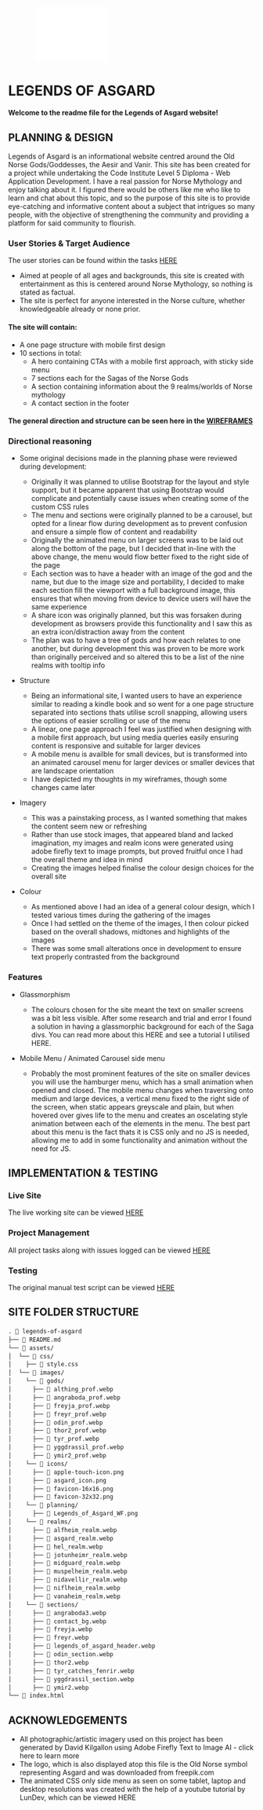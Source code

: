&nbsp;&nbsp;&nbsp;&nbsp;&nbsp;&nbsp;&nbsp;&nbsp;&nbsp;&nbsp;&nbsp;&nbsp;&nbsp; <img src="assets/images/icons/asgard_icon.png" alt="asgard icon" width="150"> 

# LEGENDS OF ASGARD
#### Welcome to the readme file for the Legends of Asgard website!

## PLANNING & DESIGN

   Legends of Asgard is an informational website centred around the Old Norse Gods/Goddesses, the Aesir and Vanir.
   This site has been created for a project while undertaking the Code Institute Level 5 Diploma - Web Application Development. 
   I have a real passion for Norse Mythology and enjoy talking about it. I figured there would be others like me
   who like to learn and chat about this topic, and so the purpose of this site is to provide eye-catching and informative content about a subject 
   that intrigues so many people, with the objective of strengthening the community and providing a platform for said community to flourish.
   
   ### User Stories & Target Audience
   The user stories can be found within the tasks [HERE](https://github.com/users/Dave-MK/projects/3)
   - Aimed at people of all ages and backgrounds, this site is created with entertainment as this is centered around Norse Mythology, so nothing is stated as factual.
   - The site is perfect for anyone interested in the Norse culture, whether knowledgeable already or none prior.

   #### The site will contain:
   - A one page structure with mobile first design
   - 10 sections in total:
       - A hero containing CTAs with a mobile first approach, with sticky side menu
       - 7 sections each for the Sagas of the Norse Gods
       - A section containing information about the 9 realms/worlds of Norse mythology
       - A contact section in the footer

#### The general direction and structure can be seen here in the [WIREFRAMES](https://github.com/Dave-MK/mp1-legends-of-asgard/blob/main/assets/images/planning/Latest-LoA-Wireframe.png)

   ### Directional reasoning
   - Some original decisions made in the planning phase were reviewed during development:
       - Originally it was planned to utilise Bootstrap for the layout and style support, but it became apparent that using Bootstrap would complicate and potentially cause issues when creating some of the custom CSS rules
       - The menu and sections were originally planned to be a carousel, but opted for a linear flow during development as to prevent confusion and ensure a simple flow of content and readability
       - Originally the animated menu on larger screens was to be laid out along the bottom of the page, but I decided that in-line with the above change, the menu would flow better fixed to the right side of the page
       - Each section was to have a header with an image of the god and the name, but due to the image size and portability, I decided to make each section fill the viewport with a full background image, this ensures that when moving from device to device users will have the same experience
       - A share icon was originally planned, but this was forsaken during development as browsers provide this functionality and I saw this as an extra icon/distraction away from the content
       - The plan was to have a tree of gods and how each relates to one another, but during development this was proven to be more work than originally perceived and so altered this to be a list of the nine realms with tooltip info

- Structure
    - Being an informational site, I wanted users to have an experience similar to reading a kindle book and so went for a one page structure separated into sections thats utilise scroll snapping, allowing users the options of easier scrolling or use of the menu
    - A linear, one page approach I feel was justified when designing with a mobile first approach, but using media queries easily ensuring content is responsive and suitable for larger devices
    - A mobile menu is availble for small devices, but is transformed into an animated carousel menu for larger devices or smaller devices that are landscape orientation
    - I have depicted my thoughts in my wireframes, though some changes came later

- Imagery
    - This was a painstaking process, as I wanted something that makes the content seem new or refreshing
    - Rather than use stock images, that appeared bland and lacked imagination, my images and realm icons were generated using adobe firefly text to image prompts, but proved fruitful once I had the overall theme and idea in mind
    - Creating the images helped finalise the colour design choices for the overall site

- Colour
    - As mentioned above I had an idea of a general colour design, which I tested various times during the gathering of the images
    - Once I had settled on the theme of the images, I then colour picked based on the overall shadows, midtones and highlights of the images
    - There was some small alterations once in development to ensure text properly contrasted from the background 

### Features

- Glassmorphism
    - The colours chosen for the site meant the text on smaller screens was a bit less visible. After some research and trial and error I found a solution in having a glassmorphic background for each of the Saga divs. You can read more about this HERE and see a tutorial I utilised HERE.

- Mobile Menu / Animated Carousel side menu
    - Probably the most prominent features of the site on smaller devices you will use the hamburger menu, which has a small animation when opened and closed. The mobile menu changes when traversing onto medium and large devices, a vertical menu fixed to the right side of the screen, when static appears greyscale and plain, but when hovered
    over gives life to the menu and creates an oscelating style animation between each of the elements in the menu. The best part about this menu is the fact thats it is CSS only and no JS is needed, allowing me to add in some functionality and animation without the need for JS.

## IMPLEMENTATION & TESTING

### Live Site
The live working site can be viewed [HERE](https://dave-mk.github.io/mp1-legends-of-asgard)

### Project Management
All project tasks along with issues logged can be viewed [HERE](https://github.com/users/Dave-MK/projects/3)

### Testing
The original manual test script can be viewed [HERE](https://github.com/Dave-MK/mp1-legends-of-asgard/blob/main/TESTING.md)

## SITE FOLDER STRUCTURE

```markdown
. 📂 legends-of-asgard
├── 📄 README.md
└── 📂 assets/
│  └── 📂 css/
│    ├── 📄 style.css
│  └── 📂 images/
│    └── 📂 gods/
│      ├── 📄 althing_prof.webp
│      ├── 📄 angraboda_prof.webp
│      ├── 📄 freyja_prof.webp
│      ├── 📄 freyr_prof.webp
│      ├── 📄 odin_prof.webp
│      ├── 📄 thor2_prof.webp
│      ├── 📄 tyr_prof.webp
│      ├── 📄 yggdrassil_prof.webp
│      ├── 📄 ymir2_prof.webp
│    └── 📂 icons/
│      ├── 📄 apple-touch-icon.png
│      ├── 📄 asgard_icon.png
│      ├── 📄 favicon-16x16.png
│      ├── 📄 favicon-32x32.png
│    └── 📂 planning/
│      ├── 📄 Legends_of_Asgard_WF.png
│    └── 📂 realms/
│      ├── 📄 alfheim_realm.webp
│      ├── 📄 asgard_realm.webp
│      ├── 📄 hel_realm.webp
│      ├── 📄 jotunheimr_realm.webp
│      ├── 📄 midguard_realm.webp
│      ├── 📄 muspelheim_realm.webp
│      ├── 📄 nidavellir_realm.webp
│      ├── 📄 niflheim_realm.webp
│      ├── 📄 vanaheim_realm.webp
│    └── 📂 sections/
│      ├── 📄 angraboda3.webp
│      ├── 📄 contact_bg.webp
│      ├── 📄 freyja.webp
│      ├── 📄 freyr.webp
│      ├── 📄 legends_of_asgard_header.webp
│      ├── 📄 odin_section.webp
│      ├── 📄 thor2.webp
│      ├── 📄 tyr_catches_fenrir.webp
│      ├── 📄 yggdrassil_section.webp
│      ├── 📄 ymir2.webp
└── 📄 index.html
```

## ACKNOWLEDGEMENTS

- All photographic/artistic imagery used on this project has been generated by David Kilgallon using Adobe Firefly Text to Image AI - click here to learn more
- The logo, which is also displayed atop this file is the Old Norse symbol representing Asgard and was downloaded from freepik.com
- The animated CSS only side menu as seen on some tablet, laptop and desktop resolutions was created with the help of a youtube tutorial by LunDev, which can be viewed HERE


